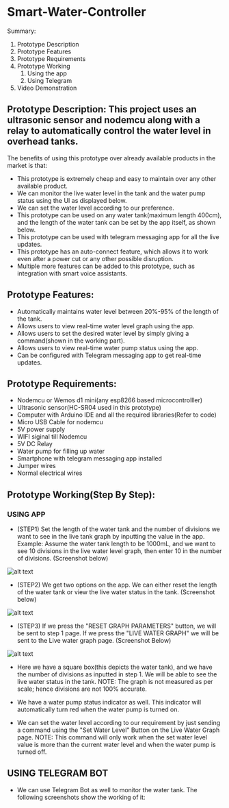 # Smart-Water-Controller

Summary:
1. Prototype Description
2. Prototype Features
3. Prototype Requirements
4. Prototype Working
      1. Using the app
      2. Using Telegram
5. Video Demonstration



## Prototype Description: This project uses an ultrasonic sensor and nodemcu along with a relay to automatically control the water level in overhead tanks. ## 
The benefits of using this prototype over already available products in the market is that:
* This prototype is extremely cheap and easy to maintain over any other available product.
* We can monitor the live water level in the tank and the water pump status using the UI as displayed below.
* We can set the water level according to our preference.
* This prototype can be used on any water tank(maximum length 400cm), and the length of the water tank can be set by the app itself, as shown below.
* This prototype can be used with telegram messaging app for all the live updates.
* This prototype has an auto-connect feature, which allows it to work even after a power cut or any other possible disruption. 
* Multiple more features can be added to this prototype, such as integration with smart voice assistants.
      



## Prototype Features: ##
* Automatically maintains water level between 20%-95% of the length of the tank. 
* Allows users to view real-time water level graph using the app. 
* Allows users to set the desired water level by simply giving a command(shown in the working part).
* Allows users to view real-time water pump status using the app.
* Can be configured with Telegram messaging app to get real-time updates.


## Prototype Requirements: ##
* Nodemcu or Wemos d1 mini(any esp8266 based microcontrolller)
* Ultrasonic sensor(HC-SR04 used in this prototype)
* Computer with Arduino IDE and all the required libraries(Refer to code)
* Micro USB Cable for nodemcu
* 5V power supply
* WIFI siginal till Nodemcu
* 5V DC Relay
* Water pump for filling up water
* Smartphone with telegram messaging app installed
* Jumper wires 
* Normal electrical wires 
      
 

## Prototype Working(Step By Step): ##

### USING APP ###

* (STEP1) Set the length of the water tank and the number of divisions we want to see in the live tank graph by inputting the value in the app. Example: Assume the water tank length to be 1000mL, and we want to see 10 divisions in the live water level graph, then enter 10 in the number of divisions. (Screenshot below)

![alt text](https://github.com/shubhamxbajaj/Smart-Water-Controller/blob/main/screenshots/WhatsApp%20Image%202022-04-22%20at%2011.08.21%20PM.jpeg)

* (STEP2) We get two options on the app. We can either reset the length of the water tank or view the live water status in the tank. (Screenshot below)

![alt text](https://github.com/shubhamxbajaj/Smart-Water-Controller/blob/main/screenshots/main_menu.jpg)

* (STEP3) If we press the "RESET GRAPH PARAMETERS" button, we will be sent to step 1 page. If we press the "LIVE WATER GRAPH" we will be sent to the Live water graph page. (Screenshot Below)

![alt text](https://github.com/shubhamxbajaj/Smart-Water-Controller/blob/main/screenshots/current_water_level_graph.jpg)

* Here we have a square box(this depicts the water tank), and we have the number of divisions as inputted in step 1. We will be able to see the live water status in the tank. NOTE: The graph is not measured as per scale; hence divisions are not 100% accurate. 

* We have a water pump status indicator as well. This indicator will automatically turn red when the water pump is turned on.

* We can set the water level according to our requirement by just sending a command using the "Set Water Level" Button on the Live Water Graph page. NOTE: This command will only work when the set water level value is more than the current water level and when the water pump is turned off. 

## USING TELEGRAM BOT ##

* We can use Telegram Bot as well to monitor the water tank. The following screenshots show the working of it:








